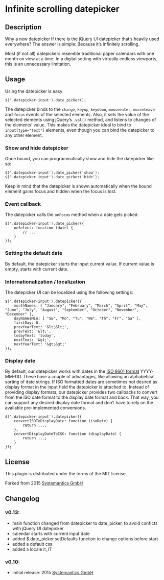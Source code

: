 # Infinite scrolling datepicker

## Description

Why a new datepicker if there is the jQuery UI datepicker that’s heavily used everywhere?
The answer is simple: Because it’s infinitely scrolling.

Most (if not all) datepickers resemble traditional paper calendars with one month on view
at a time. In a digital setting with virtually endless viewports, this is an unnecessary limitation.

## Usage

Using the datepicker is easy:

	$('.datepicker-input').date_picker();

The datepicker binds to the `change`, `keyup`, `keydown`, `mouseenter`, `mouseleave` and `focus`
events of the selected elements. Also, it sets the value of the selected elements using jQuery’s `.val()` method,
and listens to changes of the elements’ value. This makes the datepicker ideal to bind to `input[type="text"]`
elements, even though you can bind the datepicker to any other element.

### Show and hide datepicker

Once bound, you can programmatically show and hide the datepicker like so:

	$('.datepicker-input').date_picker('show');
	$('.datepicker-input').date_picker('hide');

Keep in mind that the datepicker is shown automatically when the bound element gains focus
and hidden when the focus is lost.

### Event callback

The datepicker calls the `onFocus` method when a date gets picked:

	$('.datepicker-input').date_picker({
		onSelect: function (date) {
			// ...
		}
	});

### Setting the default date

By default, the datepicker starts the input current value.
If current value is empty, starts with current date.

### Internationalization / localization

The datepicker UI can be localized using the following settings:

	$('.datepicker-input').datepicker({
		monthNames: [ "January", "February", "March", "April", "May", "June", "July", "August", "September", "October", "November", "December" ],
		dayNamesMin: [ "Su", "Mo", "Tu", "We", "Th", "Fr", "Sa" ],
		firstDay: 0,
		prevYearText: '&lt;&lt;',
		prevText: '&lt;',
		todayText: 'today',
		nextText: '&gt;',
		nextYearText: '&gt;&gt;'
	});

### Display date

By default, our datepicker works with dates in the <a href="https://en.wikipedia.org/wiki/ISO_8601#Calendar_dates">ISO 8601 format</a> YYYY-MM-DD. These have a couple of advantages,
like allowing an alphabetical sorting of date strings. If ISO formatted dates are sometimes not desired as
display format in the input field the datepicker is attached to. Instead of providing display formats, our datepicker
provides two callbacks to convert from the ISO date format to the display date format and back. That way, you can
support any desired display date format and don’t have to rely on the available pre-implemented conversions.

	$('.datepicker-input').datepicker({
		convertISOToDisplayDate: function (isoDate) {
			return ...;
		},
		convertDisplayDateToISO: function (displayDate) {
			return ...;
		}
	});

## License

This plugin is distributed under the terms of the MIT license.

Forked from 2015 [Systemantics GmbH](http://www.systemantics.net/)

## Changelog
### v0.13:
* main function changed from datepicker to date_picker, to avoid conficts with jQuery UI datepicker
* calendar starts with current input date 
* added $.date_picker.setDefaults function to change options before start
* added a default css
* added a locale it_IT

### v0.10:

- Initial release: 2015 [Systemantics GmbH](http://www.systemantics.net/)

